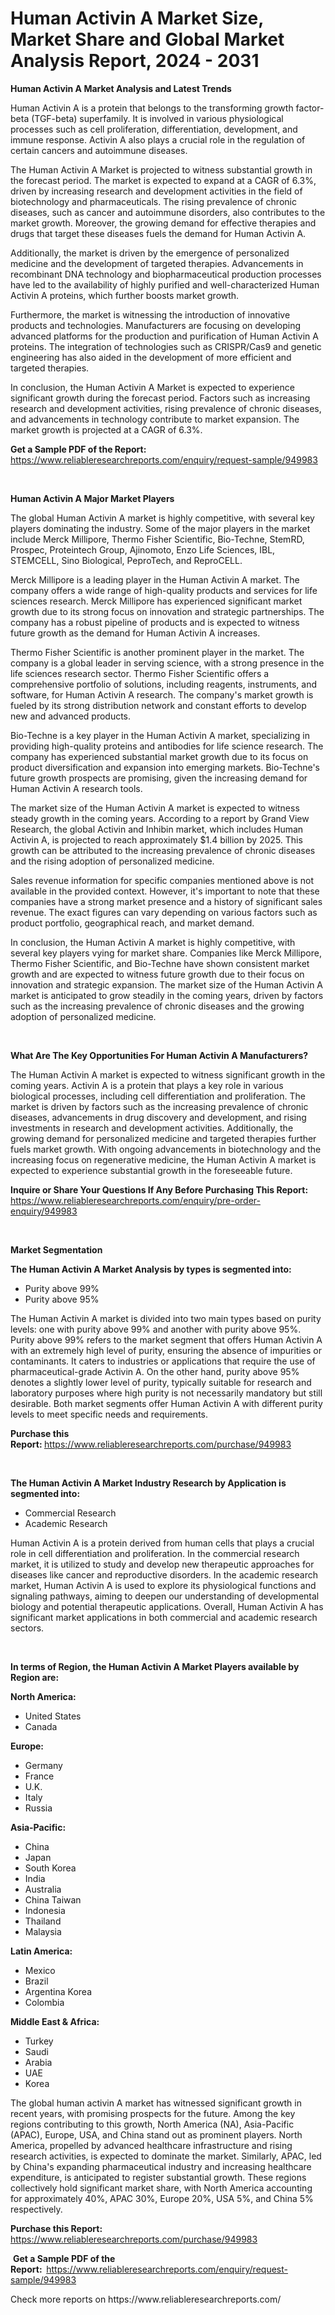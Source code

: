 <p><h1>Human Activin A Market Size, Market Share and Global Market Analysis Report, 2024 - 2031</h1></p><p><strong>Human Activin A Market Analysis and Latest Trends</strong></p>
<p><p>Human Activin A is a protein that belongs to the transforming growth factor-beta (TGF-beta) superfamily. It is involved in various physiological processes such as cell proliferation, differentiation, development, and immune response. Activin A also plays a crucial role in the regulation of certain cancers and autoimmune diseases.</p><p>The Human Activin A Market is projected to witness substantial growth in the forecast period. The market is expected to expand at a CAGR of 6.3%, driven by increasing research and development activities in the field of biotechnology and pharmaceuticals. The rising prevalence of chronic diseases, such as cancer and autoimmune disorders, also contributes to the market growth. Moreover, the growing demand for effective therapies and drugs that target these diseases fuels the demand for Human Activin A.</p><p>Additionally, the market is driven by the emergence of personalized medicine and the development of targeted therapies. Advancements in recombinant DNA technology and biopharmaceutical production processes have led to the availability of highly purified and well-characterized Human Activin A proteins, which further boosts market growth.</p><p>Furthermore, the market is witnessing the introduction of innovative products and technologies. Manufacturers are focusing on developing advanced platforms for the production and purification of Human Activin A proteins. The integration of technologies such as CRISPR/Cas9 and genetic engineering has also aided in the development of more efficient and targeted therapies.</p><p>In conclusion, the Human Activin A Market is expected to experience significant growth during the forecast period. Factors such as increasing research and development activities, rising prevalence of chronic diseases, and advancements in technology contribute to market expansion. The market growth is projected at a CAGR of 6.3%.</p></p>
<p><strong>Get a Sample PDF of the Report:&nbsp;</strong> <a href="https://www.reliableresearchreports.com/enquiry/request-sample/949983">https://www.reliableresearchreports.com/enquiry/request-sample/949983</a></p>
<p>&nbsp;</p>
<p><strong>Human Activin A Major Market Players</strong></p>
<p><p>The global Human Activin A market is highly competitive, with several key players dominating the industry. Some of the major players in the market include Merck Millipore, Thermo Fisher Scientific, Bio-Techne, StemRD, Prospec, Proteintech Group, Ajinomoto, Enzo Life Sciences, IBL, STEMCELL, Sino Biological, PeproTech, and ReproCELL.</p><p>Merck Millipore is a leading player in the Human Activin A market. The company offers a wide range of high-quality products and services for life sciences research. Merck Millipore has experienced significant market growth due to its strong focus on innovation and strategic partnerships. The company has a robust pipeline of products and is expected to witness future growth as the demand for Human Activin A increases.</p><p>Thermo Fisher Scientific is another prominent player in the market. The company is a global leader in serving science, with a strong presence in the life sciences research sector. Thermo Fisher Scientific offers a comprehensive portfolio of solutions, including reagents, instruments, and software, for Human Activin A research. The company's market growth is fueled by its strong distribution network and constant efforts to develop new and advanced products.</p><p>Bio-Techne is a key player in the Human Activin A market, specializing in providing high-quality proteins and antibodies for life science research. The company has experienced substantial market growth due to its focus on product diversification and expansion into emerging markets. Bio-Techne's future growth prospects are promising, given the increasing demand for Human Activin A research tools.</p><p>The market size of the Human Activin A market is expected to witness steady growth in the coming years. According to a report by Grand View Research, the global Activin and Inhibin market, which includes Human Activin A, is projected to reach approximately $1.4 billion by 2025. This growth can be attributed to the increasing prevalence of chronic diseases and the rising adoption of personalized medicine.</p><p>Sales revenue information for specific companies mentioned above is not available in the provided context. However, it's important to note that these companies have a strong market presence and a history of significant sales revenue. The exact figures can vary depending on various factors such as product portfolio, geographical reach, and market demand.</p><p>In conclusion, the Human Activin A market is highly competitive, with several key players vying for market share. Companies like Merck Millipore, Thermo Fisher Scientific, and Bio-Techne have shown consistent market growth and are expected to witness future growth due to their focus on innovation and strategic expansion. The market size of the Human Activin A market is anticipated to grow steadily in the coming years, driven by factors such as the increasing prevalence of chronic diseases and the growing adoption of personalized medicine.</p></p>
<p>&nbsp;</p>
<p><strong>What Are The Key Opportunities For Human Activin A Manufacturers?</strong></p>
<p><p>The Human Activin A market is expected to witness significant growth in the coming years. Activin A is a protein that plays a key role in various biological processes, including cell differentiation and proliferation. The market is driven by factors such as the increasing prevalence of chronic diseases, advancements in drug discovery and development, and rising investments in research and development activities. Additionally, the growing demand for personalized medicine and targeted therapies further fuels market growth. With ongoing advancements in biotechnology and the increasing focus on regenerative medicine, the Human Activin A market is expected to experience substantial growth in the foreseeable future.</p></p>
<p><strong>Inquire or Share Your Questions If Any Before Purchasing This Report:</strong> <a href="https://www.reliableresearchreports.com/enquiry/pre-order-enquiry/949983">https://www.reliableresearchreports.com/enquiry/pre-order-enquiry/949983</a></p>
<p>&nbsp;</p>
<p><strong>Market Segmentation</strong></p>
<p><strong>The Human Activin A Market Analysis by types is segmented into:</strong></p>
<p><ul><li>Purity above 99%</li><li>Purity above 95%</li></ul></p>
<p><p>The Human Activin A market is divided into two main types based on purity levels: one with purity above 99% and another with purity above 95%. Purity above 99% refers to the market segment that offers Human Activin A with an extremely high level of purity, ensuring the absence of impurities or contaminants. It caters to industries or applications that require the use of pharmaceutical-grade Activin A. On the other hand, purity above 95% denotes a slightly lower level of purity, typically suitable for research and laboratory purposes where high purity is not necessarily mandatory but still desirable. Both market segments offer Human Activin A with different purity levels to meet specific needs and requirements.</p></p>
<p><strong>Purchase this Report:&nbsp;</strong><a href="https://www.reliableresearchreports.com/purchase/949983">https://www.reliableresearchreports.com/purchase/949983</a></p>
<p>&nbsp;</p>
<p><strong>The Human Activin A Market Industry Research by Application is segmented into:</strong></p>
<p><ul><li>Commercial Research</li><li>Academic Research</li></ul></p>
<p><p>Human Activin A is a protein derived from human cells that plays a crucial role in cell differentiation and proliferation. In the commercial research market, it is utilized to study and develop new therapeutic approaches for diseases like cancer and reproductive disorders. In the academic research market, Human Activin A is used to explore its physiological functions and signaling pathways, aiming to deepen our understanding of developmental biology and potential therapeutic applications. Overall, Human Activin A has significant market applications in both commercial and academic research sectors.</p></p>
<p>&nbsp;</p>
<p><strong>In terms of Region, the Human Activin A Market Players available by Region are:</strong></p>
<p>
    <p> <strong> North America: </strong>
        <ul>
            <li>United States</li>
            <li>Canada</li>
        </ul>
        </p> 
    <p> <strong> Europe: </strong>
        <ul>
            <li>Germany</li>
            <li>France</li>
            <li>U.K.</li>
            <li>Italy</li>
            <li>Russia</li>
        </ul>
        </p> 
    <p> <strong> Asia-Pacific: </strong>
        <ul>
            <li>China</li>
            <li>Japan</li>
            <li>South Korea</li>
            <li>India</li>
            <li>Australia</li>
            <li>China Taiwan</li>
            <li>Indonesia</li>
            <li>Thailand</li>
            <li>Malaysia</li>
        </ul>
        </p> 
    <p> <strong> Latin America: </strong>
        <ul>
            <li>Mexico</li>
            <li>Brazil</li>
            <li>Argentina Korea</li>
            <li>Colombia</li>
        </ul>
        </p> 
    <p> <strong> Middle East & Africa: </strong>
        <ul>
            <li>Turkey</li>
            <li>Saudi</li>
            <li>Arabia</li>
            <li>UAE</li>
            <li>Korea</li>
        </ul>
    </p>
    </p>
<p><p>The global human activin A market has witnessed significant growth in recent years, with promising prospects for the future. Among the key regions contributing to this growth, North America (NA), Asia-Pacific (APAC), Europe, USA, and China stand out as prominent players. North America, propelled by advanced healthcare infrastructure and rising research activities, is expected to dominate the market. Similarly, APAC, led by China's expanding pharmaceutical industry and increasing healthcare expenditure, is anticipated to register substantial growth. These regions collectively hold significant market share, with North America accounting for approximately 40%, APAC 30%, Europe 20%, USA 5%, and China 5% respectively.</p></p>
<p><strong>Purchase this Report: </strong><a href="https://www.reliableresearchreports.com/purchase/949983">https://www.reliableresearchreports.com/purchase/949983</a></p>
<p>&nbsp;<strong>Get a Sample PDF of the Report:&nbsp;&nbsp;</strong><a href="https://www.reliableresearchreports.com/enquiry/request-sample/949983">https://www.reliableresearchreports.com/enquiry/request-sample/949983</a></p>
<p><strong></strong></p>
<p>Check more reports on https://www.reliableresearchreports.com/</p>